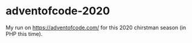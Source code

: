 # adventofcode-2020
My run on https://adventofcode.com/ for this 2020 chirstman season (in PHP this time).
